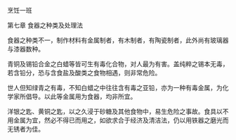 烹饪一班

第七章 食器之种类及处理法

食器之种类不一，制作材料有金属制者，有木制者，有陶瓷制者，此外尚有玻璃器与漆器数种。

青铜及锡铅合金之白蜡等皆可生有毒化合物，对人最为有害。盖纯粹之锡本无毒，若含铅分，恐与含食盐及酸类之食物相遇，则非常危险。

世人但知绿青之有毒，不知白蜡之中往往含有毒之亚铅，亦为一种有毒金属，为化学家所倡导。以此等金属用为食器，均非所宜。

洋银之匙、黄铜之匙，以之久浸于砂糖及其他食物中，易生危险之事故。食具以不用金属为宜，然必不得已而用之，如欲求合于经济及清洁法，仍以用铁器之磨光而无锈者为佳。